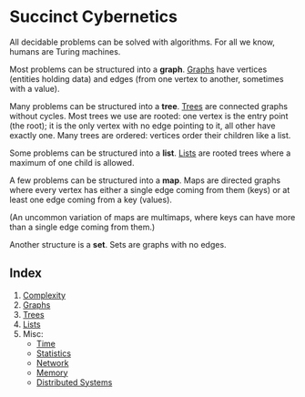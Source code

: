 # Succinct Cybernetics

All decidable problems can be solved with algorithms. For all we know, humans
are Turing machines.

Most problems can be structured into a **graph**. [Graphs](/graph/Readme.md) have vertices (entities
holding data) and edges (from one vertex to another, sometimes with a value).

Many problems can be structured into a **tree**. [Trees](/tree/Readme.md) are connected graphs
without cycles. Most trees we use are rooted: one vertex is the entry point (the
root); it is the only vertex with no edge pointing to it, all other have exactly
one. Many trees are ordered: vertices order their children like a list.

Some problems can be structured into a **list**. [Lists](/list/Readme.md) are rooted trees where a
maximum of one child is allowed.

A few problems can be structured into a **map**. Maps are directed graphs where
every vertex has either a single edge coming from them (keys) or at least one
edge coming from a key (values).

(An uncommon variation of maps are multimaps, where keys can have more than a
single edge coming from them.)

Another structure is a **set**. Sets are graphs with no edges.

## Index

1. [Complexity](/Complexity.md)
2. [Graphs](/graph/Readme.md)
3. [Trees](/tree/Readme.md)
4. [Lists](/list/Readme.md)
5. Misc:
    - [Time](/misc/time.md)
    - [Statistics](/misc/statistics.md)
    - [Network](/misc/network.md)
    - [Memory](/misc/memory.md)
    - [Distributed Systems](/misc/distributed-systems.md)
